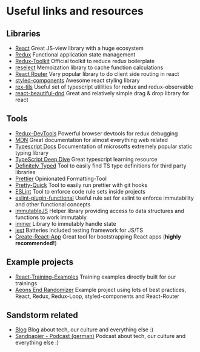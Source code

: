 # Useful links and resources

## Libraries

* [React](https://reactjs.org/) Great JS-view library with a huge ecosystem
* [Redux](https://redux.js.org/) Functional application state management
* [Redux-Toolkit](https://redux-toolkit.js.org/) Official toolkit to reduce redux boilerplate
* [reselect](https://github.com/reduxjs/reselect) Memoization library to cache function calculations
* [React Router](https://reacttraining.com/react-router/web/guides/quick-start) Very popular library to do client side routing in react
* [styled-components](https://styled-components.com/) Awesome react styling library
* [rex-tils](https://github.com/Hotell/rex-tils) Useful set of typescript utilities for redux and redux-observable
* [react-beautiful-dnd](https://github.com/atlassian/react-beautiful-dnd) Great and relatively simple drag & drop library for react


## Tools

* [Redux-DevTools](https://github.com/reduxjs/redux-devtools) Powerful browser devtools for redux debugging
* [MDN](https://developer.mozilla.org/) Great documentation for almost everything web related
* [Typescript Docs](https://www.typescriptlang.org/docs/) Documentation of microsofts extremely popular static typing library
* [TypeScript Deep Dive](https://basarat.gitbook.io/typescript/) Great typescript learning resource
* [Definitely Typed](https://definitelytyped.org/) Tool to easily find TS type definitions for third party libraries
* [Prettier](https://prettier.io/) Opinionated Formatting-Tool
* [Pretty-Quick](https://github.com/azz/pretty-quick) Tool to easily run prettier with git hooks
* [ESLint](https://eslint.org/) Tool to enforce code rule sets inside projects
* [eslint-plugin-functional](https://github.com/jonaskello/eslint-plugin-functional) Useful rule set for eslint to enforce immutability and other functional concepts
* [immutableJS](https://immutable-js.github.io/immutable-js/) Helper library providing access to data structures and functions to work immutably
* [immer](https://immerjs.github.io/immer/docs/introduction) Library to immutably handle state
* [jest](https://jestjs.io/) Batteries included testing framework for JS/TS
* [Create-React-App](https://create-react-app.dev/) Great tool for bootstrapping React apps (**highly recommended!**)


## Example projects

* [React-Training-Examples](https://github.com/sandstorm/basic-react-redux-training-examples) Training examples directly built for our trainings
* [Aeons End Randomizer](https://github.com/on3iro/aeons-end-randomizer) Example project using lots of best practices, React, Redux, Redux-Loop, styled-components and React-Router


## Sandstorm related

* [Blog](https://sandstorm.de/de/blog/uebersicht.html) Blog about tech, our culture and everything else :)
* [Sandpapier - Podcast (german)](https://sandstorm.de/de/blog/podcast-das-sandpapier.html) Podcast about tech, our culture and everything else :)
